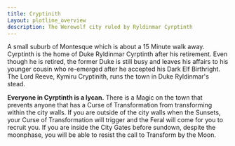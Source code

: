 ```yaml
---
title: Cryptinith
Layout: plotline_overview
description: The Werewolf city ruled by Ryldinmar Cyrptinth
---
```


A small suburb of Montesque which is about a 15 Minute walk away. Cyrptinth is the home of Duke Ryldinmar Cyrptinth after his retirement. Even though he is retired, the former Duke is still busy and leaves his affairs to his younger cousin who re-emerged after he accepted his Dark Elf Birthright. The Lord Reeve, Kymiru Cryptinith, runs the town in Duke Ryldinmar's stead.

**Everyone in Cyrptinth is a lycan.** There is a Magic on the town that prevents anyone that has a Curse of Transformation from transforming within the city walls. If you are outside of the city walls when the Sunsets, your Curse of Transformation will trigger and the Feral will come for you to recruit you. If you are inside the City Gates before sundown, despite the moonphase, you will be able to resist the call to Transform by the Moon.
